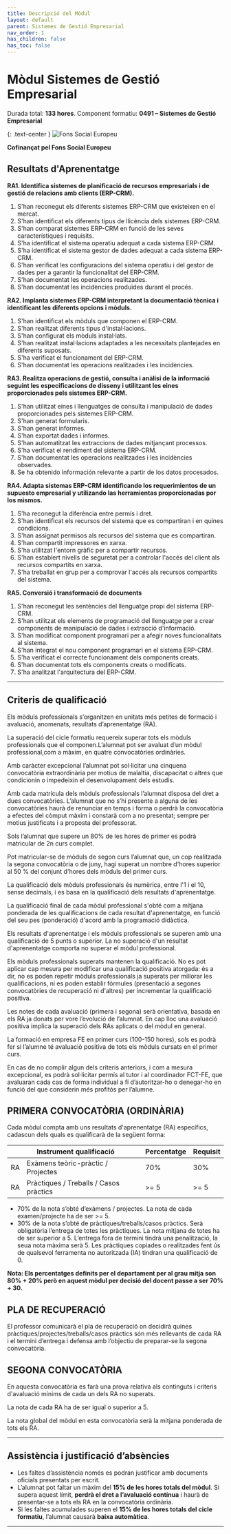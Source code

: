 ```yaml
---
title: Descripció del Mòdul
layout: default
parent: Sistemes de Gestió Empresarial
nav_order: 1
has_children: false
has_toc: false
---
```


# Mòdul Sistemes de Gestió Empresarial

Durada total: **133 hores**.
Component formatiu: **0491 – Sistemes de Gestió Empresarial**

{: .text-center }
![Fons Social Europeu](..//0%20Descripcio%20Mòdul/imatges/fse.png "Fons Social Europeu")

**Cofinançat pel Fons Social Europeu**

## Resultats d'Aprenentatge

**RA1. Identifica sistemes de planificació de recursos empresarials i de gestió de relacions amb clients (ERP-CRM).**

1. S'han reconegut els diferents sistemes ERP-CRM que existeixen en el mercat.
2. S'han identificat els diferents tipus de llicència dels sistemes ERP-CRM.
3. S'han comparat sistemes ERP-CRM en funció de les seves característiques i requisits.
4. S'ha identificat el sistema operatiu adequat a cada sistema ERP-CRM.
5. S'ha identificat el sistema gestor de dades adequat a cada sistema ERP-CRM.
6. S'han verificat les configuracions del sistema operatiu i del gestor de
dades per a garantir la funcionalitat del ERP-CRM.
7. S'han documentat les operacions realitzades.
8. S'han documentat les incidències produïdes durant el procés.

**RA2. Implanta sistemes ERP-CRM interpretant la documentació tècnica i identificant les diferents opcions i mòduls.**

1. S'han identificat els mòduls que componen el ERP-CRM.
2. S'han realitzat diferents tipus d'instal·lacions.
3. S'han configurat els mòduls instal·lats.
4. S'han realitzat instal·lacions adaptades a les necessitats plantejades en diferents
suposats.
5. S'ha verificat el funcionament del ERP-CRM.
6. S'han documentat les operacions realitzades i les incidències.

**RA3. Realitza operacions de gestió, consulta i anàlisi de la informació seguint les especificacions de disseny i utilitzant les eines proporcionades pels sistemes ERP-CRM.**

1. S'han utilitzat eines i llenguatges de consulta i manipulació de dades proporcionades pels sistemes ERP-CRM.
2. S'han generat formularis.
3. S'han generat informes.
4. S'han exportat dades i informes.
5. S'han automatitzat les extraccions de dades mitjançant processos.
6. S'ha verificat el rendiment del sistema ERP-CRM.
7. S'han documentat les operacions realitzades i les incidències observades.
8. Se ha obtenido información relevante a partir de los datos procesados.

**RA4. Adapta sistemas ERP-CRM identificando los requerimientos de un supuesto empresarial y utilizando las herramientas proporcionadas por los mismos.**

1. S'ha reconegut la diferència entre permís i dret.
2. S'han identificat els recursos del sistema que es compartiran i en quines condicions.
3. S'han assignat permisos als recursos del sistema que es compartiran.
4. S'han compartit impressores en xarxa.
5. S'ha utilitzat l'entorn gràfic per a compartir recursos.
6. S'han establert nivells de seguretat per a controlar l'accés del client als recursos
compartits en xarxa.
7. S'ha treballat en grup per a comprovar l'accés als recursos compartits del sistema.

**RA5. Conversió i transformació de documents**

1. S'han reconegut les sentències del llenguatge propi del sistema ERP-CRM.
2. S'han utilitzat els elements de programació del llenguatge per a crear
components de manipulació de dades i extracció d'informació.
3. S'han modificat component programari per a afegir noves
funcionalitats al sistema.
4. S'han integrat el nou component programari en el sistema ERP-CRM.
5. S'ha verificat el correcte funcionament dels components creats.
6. S'han documentat tots els components creats o modificats.
7. S'ha analitzat l'arquitectura del ERP-CRM.

---

## Criteris de qualificació

Els mòduls professionals s’organitzen en unitats més petites de formació i avaluació, anomenats, resultats d’aprenentatge (RA).

La superació del cicle formatiu requereix superar tots els mòduls professionals que el componen.L’alumnat pot ser avaluat d’un mòdul professional,com a màxim, en quatre convocatòries ordinàries. 

Amb caràcter excepcional l’alumnat pot sol·licitar una cinquena convocatòria extraordinària per motius de malaltia, discapacitat o altres que condicionin o impedeixin el desenvolupament dels estudis.

Amb cada matrícula dels mòduls professionals l’alumnat disposa del dret a dues convocatòries. L’alumnat que no s’hi presente a alguna de les convocatòries haurà de renunciar en temps i forma o perdrà la convocatòria a efectes del còmput màxim i constarà com a no presentat; sempre per motius justificats i a proposta del professorat.

Sols l’alumnat que supere un 80% de les hores de primer es podrà matricular de 2n curs complet.

Pot matricular-se de mòduls de segon curs l’alumnat que, un cop realitzada la segona convocatòria o de juny, hagi superat un nombre d'hores superior al 50 % del conjunt d'hores dels mòduls del primer curs.

La qualificació dels mòduls professionals és numèrica, entre l'1 i el 10, sense decimals, i es
basa en la qualificació dels resultats d'aprenentatge.

La qualificació final de cada mòdul professional s'obté com a mitjana ponderada de les qualificacions de cada resultat d'aprenentatge, en funció del seu pes (ponderació) d'acord amb la programació didàctica.

Els resultats d'aprenentatge i els mòduls professionals se superen amb una qualificació de
5 punts o superior. La no superació d'un resultat d'aprenentatge comporta no superar el mòdul professional.

Els mòduls professionals superats mantenen la qualificació. No es pot aplicar cap mesura
per modificar una qualificació positiva atorgada: és a dir, no es poden repetir mòduls professionals ja superats per millorar les qualificacions, ni es poden establir fórmules (presentació a segones convocatòries de recuperació ni d'altres) per incrementar la qualificació positiva.

Les notes de cada avaluació (primera i segona) serà orientativa, basada en els RA ja donats
per vore l’evolució de l’alumnat. En cap lloc una avaluació positiva implica la superació dels
RAs aplicats o del mòdul en general.

La formació en empresa FE en primer curs (100-150 hores), sols es podrà fer si l’alumne té avaluació positiva de tots els mòduls cursats en el primer curs.

En cas de no complir algun dels criteris anteriors, i com a mesura excepcional, es podrà sol·licitar permís al tutor i al coordinador FCT-FE, que avaluaran cada cas de forma individual a fi d’autoritzar-ho o denegar-ho en funció del que considerin més profitós per l’alumne.

## PRIMERA CONVOCATÒRIA (ORDINÀRIA)
Cada mòdul compta amb uns resultats d'aprenentatge (RA) específics, cadascun dels quals es qualificarà de la següent forma:

|    | Instrument qualificació                        |  |  | Percentatge   | Requisit |
|----|------------------------------------------------|---------------------|----------|-------------|-
| RA | Exàmens teòric-pràctic / Projectes             |  |  | 70%           | 30%      |             |          
| RA | Pràctiques / Treballs / Casos pràctics         |  |  | >= 5          | >= 5     |             |          

* 70% de la nota s’obté d’exàmens / projectes. La nota de cada examen/projecte ha de ser >= 5.
* 30% de la nota s’obté de pràctiques/treballs/casos pràctics. Serà obligatòria l’entrega de
totes les pràctiques. La nota mitjana de totes ha de ser superior a 5. L’entrega fora de termini tindrà una penalització, la seua nota màxima serà 5. Les pràctiques copiades o
realitzades fent ús de qualsevol ferramenta no autoritzada (IA) tindran una qualificació de 0.

**Nota: Els percentatges definits per el departament per al grau mitja son 80% + 20% però en aquest mòdul per decisió del docent passe a ser 70% + 30.**

## PLA DE RECUPERACIÓ
El professor comunicarà el pla de recuperació on decidirà quines pràctiques/projectes/treballs/casos pràctics són més rellevants de cada RA i el termini d’entrega i defensa 
amb l’objectiu de preparar-se la segona convocatòria.

## SEGONA CONVOCATÒRIA
En aquesta convocatòria es farà una prova relativa als continguts i criteris d'avaluació mínims de cada un dels RA no superats.

La nota de cada RA ha de ser igual o superior a 5.

La nota global del mòdul en esta convocatòria serà la mitjana ponderada de tots els RA.

---

## Assistència i justificació d’absències

* Les faltes d’assistència només es podran justificar amb documents oficials presentats per escrit.
* L’alumnat pot faltar un màxim del **15% de les hores totals del mòdul**. Si supera aquest límit, **perdrà el dret a l’avaluació contínua** i haurà de presentar-se a tots els RA en la convocatòria ordinària.
* Si les faltes acumulades superen el **15% de les hores totals del cicle formatiu**, l’alumnat causarà **baixa automàtica**.

---
